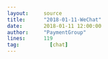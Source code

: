 ```yaml
---
layout:     source 
title:      "2018-01-11-WeChat"
date:       2018-01-11 12:00:00
author:     "PaymentGroup"
lines:      119 
tag:		  [chat]
---
```

